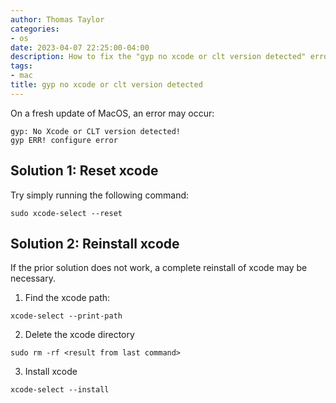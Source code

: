 ```yaml
---
author: Thomas Taylor
categories:
- os
date: 2023-04-07 22:25:00-04:00
description: How to fix the "gyp no xcode or clt version detected" error for MacOS
tags:
- mac
title: gyp no xcode or clt version detected
---
```


On a fresh update of MacOS, an error may occur:

```text
gyp: No Xcode or CLT version detected!  
gyp ERR! configure error
```

## Solution 1: Reset xcode


Try simply running the following command:

```shell
sudo xcode-select --reset
```

## Solution 2: Reinstall xcode

If the prior solution does not work, a complete reinstall of xcode may be necessary.

1. Find the xcode path:

```shell
xcode-select --print-path
```

2. Delete the xcode directory

```shell
sudo rm -rf <result from last command>
```

3. Install xcode

```shell
xcode-select --install
```